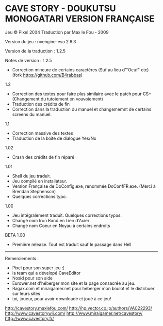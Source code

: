 CAVE STORY - DOUKUTSU MONOGATARI
VERSION FRANÇAISE
=================================

Jeu © Pixel 2004
Traduction par Max le Fou - 2009

Version du jeu : nxengine-evo 2.6.3

Version de la traduction : 1.2.5

Notes de version :
1.2.5
- Correction mineure de certains caractères (Suf au lieu d'"Oeuf" etc) (fork https://github.com/B4rabbas)

1.2
- Correction des textes pour faire plus similaire avec le patch pour CS+ (Changement du tutoiement en vouvoiement)
- Traduction des crédits de fin
- Correction dans la traduction du manuel et changememnt de certains screens du manuel.

1.1
- Correction massive des textes
- Traduction de la boite de dialogue Yes/No

1.02
- Crash des crédits de fin réparé

1.01
- Shell du jeu traduit.
- Jeu compilé en installateur.
- Version Française de DoConfig.exe, renommée DoConfFR.exe. (Merci à Brendan Stephenson)
- Quelques corrections typo.

1.00
- Jeu intégralement traduit. Quelques corrections typos.
- Changé nom Iron Bond en Lien d'Acier
- Changé nom Coeur en Noyau à certains endroits

BETA 1.00
- Première release. Tout est traduit sauf le passage dans Hell

------------------------------------------

Remerciements :
- Pixel pour son super jeu :)
- la team qui a dévelopé CaveEditor
- Noxid pour son aide
- Eurower.net d'héberger mon site et la page consacrée au jeu.
- Ragax.com et miraigamer.net pour héberger mon boulot et le distribuer sur leurs sites
- toi, joueur, pour avoir downloadé et joué à ce jeu!

http://cavestory.maxlefou.com/
http://hp.vector.co.jp/authors/VA022293/
http://www.cavestorywii.com/
http://www.miraigamer.net/cavestory/
http://www.cavestory.fr/
